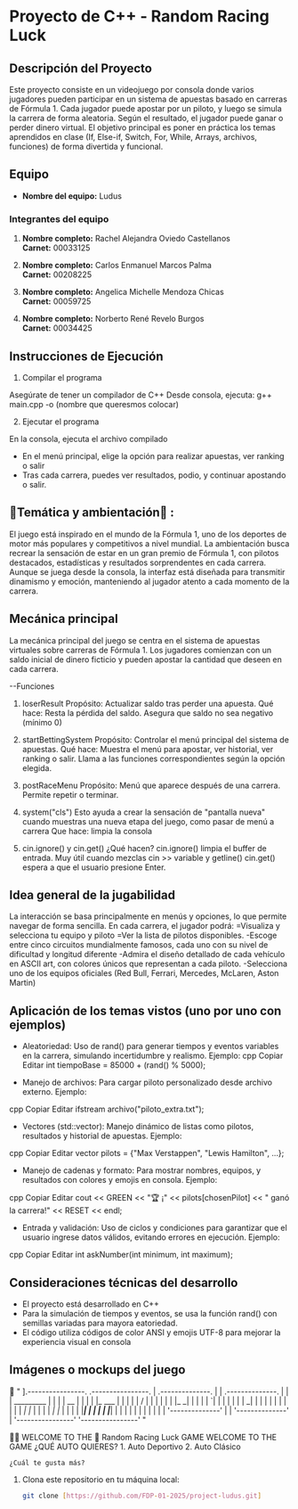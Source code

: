 # Proyecto de C++ - Random Racing Luck

## Descripción del Proyecto

Este proyecto consiste en un videojuego por consola donde varios jugadores pueden participar en un sistema de apuestas basado en carreras de Fórmula 1. Cada jugador puede apostar por un piloto, y luego se simula la carrera de forma aleatoria. Según el resultado, el jugador puede ganar o perder dinero virtual.
El objetivo principal es poner en práctica los temas aprendidos en clase (If, Else-if, Switch, For, While, Arrays, archivos, funciones) de forma divertida y funcional. 

## Equipo

- **Nombre del equipo:** Ludus

### Integrantes del equipo

1. **Nombre completo:** Rachel Alejandra Oviedo Castellanos  
   **Carnet:** 00033125

2. **Nombre completo:** Carlos Enmanuel Marcos Palma   
   **Carnet:** 00208225

3. **Nombre completo:** Angelica Michelle Mendoza Chicas   
   **Carnet:** 00059725

4. **Nombre completo:** Norberto René Revelo Burgos  
   **Carnet:** 00034425



## Instrucciones de Ejecución
1. Compilar el programa

Asegúrate de tener un compilador de C++  Desde consola, ejecuta:
g++ main.cpp -o (nombre que queresmos colocar)

2. Ejecutar el programa

En la consola, ejecuta el archivo compilado
* En el menú principal, elige la opción para realizar apuestas, ver ranking o salir
* Tras cada carrera, puedes ver resultados, podio, y continuar apostando o salir.


## 🏁Temática y ambientación🏁 :

El juego está inspirado en el mundo de la Fórmula 1, uno de los deportes de motor más populares y competitivos a nivel mundial.
La ambientación busca recrear la sensación de estar en un gran premio de Fórmula 1, con pilotos destacados, estadísticas y resultados sorprendentes en cada carrera. Aunque se juega desde la consola, la interfaz está diseñada para transmitir dinamismo y emoción, manteniendo al jugador atento a cada momento de la carrera.


## Mecánica principal

La mecánica principal del juego se centra en el sistema de apuestas virtuales sobre carreras de Fórmula 1. Los jugadores comienzan con un saldo inicial de dinero ficticio y pueden apostar la cantidad que deseen en cada carrera.

--Funciones 
1) loserResult
Propósito: Actualizar saldo tras perder una apuesta.
Qué hace:
Resta la pérdida del saldo.
Asegura que saldo no sea negativo (mínimo 0)

2) startBettingSystem
Propósito: Controlar el menú principal del sistema de apuestas.
Qué hace:
Muestra el menú para apostar, ver historial, ver ranking o salir.
Llama a las funciones correspondientes según la opción elegida.

3) postRaceMenu
Propósito: Menú que aparece después de una carrera.
Permite repetir o terminar.

4) system("cls")
 Esto ayuda a crear la sensación de "pantalla nueva" cuando muestras una nueva etapa del juego, como pasar de menú a carrera
Que hace:
limpia la consola

5) cin.ignore() y cin.get()
¿Qué hacen?
cin.ignore() limpia el buffer de entrada. Muy útil cuando mezclas cin >> variable y getline()
cin.get()  espera a que el usuario presione Enter.

## Idea general de la jugabilidad

La interacción se basa principalmente en menús y opciones, lo que permite navegar de forma sencilla. 
En cada carrera, el jugador podrá:
=Visualiza y selecciona tu equipo y piloto
=Ver la lista de pilotos disponibles.
-Escoge entre cinco circuitos mundialmente famosos, cada uno con su nivel de dificultad y longitud diferente
-Admira el diseño detallado de cada vehículo en ASCII art, con colores únicos que representan a cada piloto.
-Selecciona uno de los equipos oficiales (Red Bull, Ferrari, Mercedes, McLaren, Aston Martin)

## Aplicación de los temas vistos (uno por uno con ejemplos)

 * Aleatoriedad:
Uso de rand() para generar tiempos y eventos variables en la carrera, simulando incertidumbre y realismo.
Ejemplo:
cpp
Copiar
Editar
int tiempoBase = 85000 + (rand() % 5000);

* Manejo de archivos:
Para cargar piloto personalizado desde archivo externo.
Ejemplo:

cpp
Copiar
Editar
ifstream archivo("piloto_extra.txt");

* Vectores (std::vector):
Manejo dinámico de listas como pilotos, resultados y historial de apuestas.
Ejemplo:

cpp
Copiar
Editar
vector <string> pilots = {"Max Verstappen", "Lewis Hamilton", ...};

* Manejo de cadenas y formato:
Para mostrar nombres, equipos, y resultados con colores y emojis en consola.
Ejemplo:

cpp
Copiar
Editar
cout << GREEN << "🏆 ¡" << pilots[chosenPilot] << " ganó la carrera!" << RESET << endl;

* Entrada y validación:
Uso de ciclos y condiciones para garantizar que el usuario ingrese datos válidos, evitando errores en ejecución.
Ejemplo:

cpp
Copiar
Editar
int askNumber(int minimum, int maximum);

## Consideraciones técnicas del desarrollo

* El proyecto está desarrollado en C++ 
* Para la simulación de tiempos y eventos, se usa la función rand() con semillas variadas para mayora eatoriedad.
* El código utiliza códigos de color ANSI y emojis UTF-8 para mejorar la experiencia visual en consola

## Imágenes o mockups del juego

  🎨
"
].----------------.   .----------------. 
| .--------------. | | .--------------. |
| |  _________   | | | |     __       | |
| | |_   ___  |  | | | |    /  |      | |
| |   | |_  \_|  | | | |    `| |      | |
| |   |  _|      | | | |     | |      | |
| |  _| |_       | | | |    _| |_     | |
| | |_____|      | | | |   |_____|    | |
| |              | | | |              | |
| '--------------' | | '--------------' |
 '----------------'   '----------------' "

  🚗💨 WELCOME TO THE 🚦 Random Racing Luck GAME
          WELCOME TO THE GAME
           ¿QUÉ AUTO QUIERES?
        1. Auto Deportivo
        2. Auto Clásico
   
    ¿Cuál te gusta más?

1. Clona este repositorio en tu máquina local:
   ```bash
   git clone [https://github.com/FDP-01-2025/project-ludus.git]
